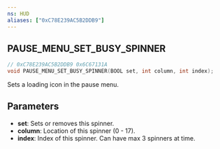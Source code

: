 ```yaml
---
ns: HUD
aliases: ["0xC78E239AC5B2DDB9"]
---
```

## PAUSE_MENU_SET_BUSY_SPINNER

```c
// 0xC78E239AC5B2DDB9 0x6C67131A
void PAUSE_MENU_SET_BUSY_SPINNER(BOOL set, int column, int index);
```

Sets a loading icon in the pause menu.

## Parameters
* **set**: Sets or removes this spinner.
* **column**: Location of this spinner (0 - 17).
* **index**: Index of this spinner. Can have max 3 spinners at time.

